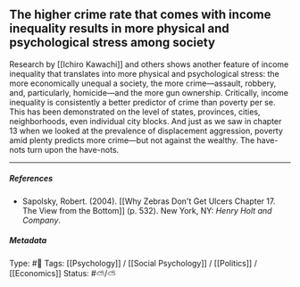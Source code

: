 ## The higher crime rate that comes with income inequality results in more physical and psychological stress among society # 

Research by [[Ichiro Kawachi]] and others shows another feature of income inequality that translates into more physical and psychological stress: the more economically unequal a society, the more crime—assault, robbery, and, particularly, homicide—and the more gun ownership. Critically, income inequality is consistently a better predictor of crime than poverty per se. This has been demonstrated on the level of states, provinces, cities, neighborhoods, even individual city blocks. And just as we saw in chapter 13 when we looked at the prevalence of displacement aggression, poverty amid plenty predicts more crime—but not against the wealthy. The have-nots turn upon the have-nots.

___

##### References

- Sapolsky, Robert. (2004). [[Why Zebras Don't Get Ulcers Chapter 17. The View from the Bottom]] (p. 532). New York, NY: _Henry Holt and Company_.

##### Metadata

Type: #🔴 
Tags: [[Psychology]] / [[Social Psychology]] / [[Politics]] / [[Economics]] 
Status: #⛅️/⛅️